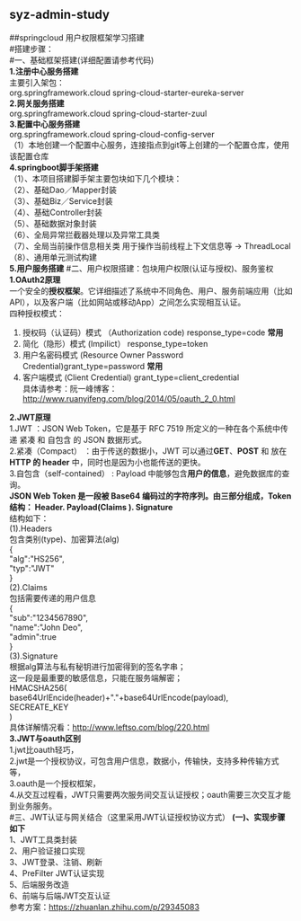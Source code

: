 ## syz-admin-study   
##springcloud 用户权限框架学习搭建     
#搭建步骤：     
#一、基础框架搭建(详细配置请参考代码)     
**1.注册中心服务搭建**    
主要引入架包：   
         <dependency>
              <groupId>org.springframework.cloud</groupId>
              <artifactId>spring-cloud-starter-eureka-server</artifactId>
         </dependency>   
**2.网关服务搭建**    
         <dependency>
			<groupId>org.springframework.cloud</groupId>
			<artifactId>spring-cloud-starter-zuul</artifactId>
		 </dependency>  	
**3.配置中心服务搭建**   
         <dependency>
			<groupId>org.springframework.cloud</groupId>
			<artifactId>spring-cloud-config-server</artifactId>
		 </dependency>    
		 （1）本地创建一个配置中心服务，连接指点到git等上创建的一个配置仓库，使用该配置仓库    
**4.springboot脚手架搭建**    
   （1）、本项目搭建脚手架主要包块如下几个模块：    
   （2）、基础Dao／Mapper封装   
   （3）、基础Biz／Service封装   
   （4）、基础Controller封装   
   （5）、基础数据对象封装   
   （6）、全局异常拦截器处理以及异常工具类   
   （7）、全局当前操作信息相关类 用于操作当前线程上下文信息等 -> ThreadLocal   
   （8）、通用单元测试构建    
**5.用户服务搭建**
#二、用户权限搭建：包块用户权限(认证与授权)、服务鉴权
 **1.OAuth2原理**   
 一个安全的**授权框架**。它详细描述了系统中不同角色、用户、服务前端应用（比如API），以及客户端（比如网站或移动App）之间怎么实现相互认证。  
 四种授权模式：
 1. 授权码（认证码）模式 （Authorization code) response_type=code   **常用**   
 2. 简化（隐形）模式 (Impilict） response_type=token
 3. 用户名密码模式 (Resource Owner Password Credential)grant_type=password  **常用**    
 4. 客户端模式 (Client Credential) grant_type=client_credential   
 具体请参考：阮一峰博客：http://www.ruanyifeng.com/blog/2014/05/oauth_2_0.html  

**2.JWT原理**  
  1.JWT ：JSON Web Token，它是基于 RFC 7519 所定义的一种在各个系统中传递 紧凑 和 自包含 的 JSON 数据形式。   
  2.紧凑（Compact） ：由于传送的数据小，JWT 可以通过**GET**、**POST** 和 放在 **HTTP 的 header** 中，同时也是因为小也能传送的更快。    
  3.自包含（self-contained） : Payload 中能够包含**用户的信息**，避免数据库的查询。   
**JSON Web Token 是一段被 Base64 编码过的字符序列。由三部分组成，Token结构： Header. Payload(Claims ). Signature**  
  结构如下：   
  (1).Headers   
      包含类别(type)、加密算法(alg)    
       {   
       "alg":"HS256",  
       "typ":"JWT"  
       }    
  (2).Claims   
      包括需要传递的用户信息   
      {    
      "sub":"1234567890",   
      "name":"John Deo",   
      "admin":true   
      }   
  (3).Signature   
      根据alg算法与私有秘钥进行加密得到的签名字串；   
      这一段是最重要的敏感信息，只能在服务端解密；  
      HMACSHA256(   
          base64UrlEncide(header)+"."+base64UrlEncode(payload),   
          SECREATE_KEY  
      )   
  具体详解情况看：http://www.leftso.com/blog/220.html    
**3.JWT与oauth区别**    
1.jwt比oauth轻巧，   
2.jwt是一个授权协议，可包含用户信息，数据小，传输快，支持多种传输方式等，  
3.oauth是一个授权框架，    
4.从交互过程看，JWT只需要两次服务间交互认证授权；oauth需要三次交互才能到业务服务。    
#三、JWT认证与网关结合（这里采用JWT认证授权协议方式）
**(一)、实现步骤如下**   
1、JWT工具类封装   
2、用户验证接口实现   
3、JWT登录、注销、刷新   
4、PreFilter JWT认证实现   
5、后端服务改造   
6、前端与后端JWT交互认证   
参考方案：https://zhuanlan.zhihu.com/p/29345083   

